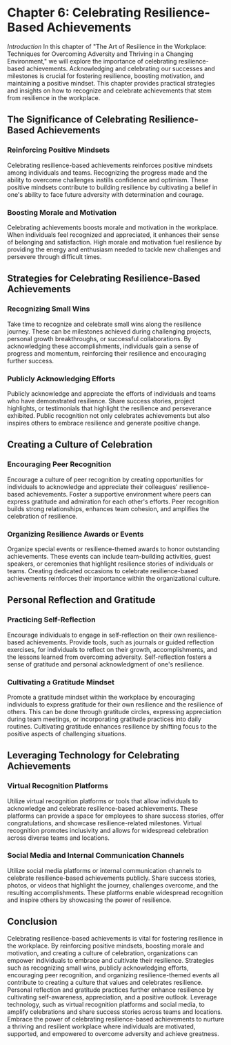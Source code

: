 Chapter 6: Celebrating Resilience-Based Achievements
====================================================

*Introduction* In this chapter of "The Art of Resilience in the Workplace: Techniques for Overcoming Adversity and Thriving in a Changing Environment," we will explore the importance of celebrating resilience-based achievements. Acknowledging and celebrating our successes and milestones is crucial for fostering resilience, boosting motivation, and maintaining a positive mindset. This chapter provides practical strategies and insights on how to recognize and celebrate achievements that stem from resilience in the workplace.

The Significance of Celebrating Resilience-Based Achievements
-------------------------------------------------------------

### Reinforcing Positive Mindsets

Celebrating resilience-based achievements reinforces positive mindsets among individuals and teams. Recognizing the progress made and the ability to overcome challenges instills confidence and optimism. These positive mindsets contribute to building resilience by cultivating a belief in one's ability to face future adversity with determination and courage.

### Boosting Morale and Motivation

Celebrating achievements boosts morale and motivation in the workplace. When individuals feel recognized and appreciated, it enhances their sense of belonging and satisfaction. High morale and motivation fuel resilience by providing the energy and enthusiasm needed to tackle new challenges and persevere through difficult times.

Strategies for Celebrating Resilience-Based Achievements
--------------------------------------------------------

### Recognizing Small Wins

Take time to recognize and celebrate small wins along the resilience journey. These can be milestones achieved during challenging projects, personal growth breakthroughs, or successful collaborations. By acknowledging these accomplishments, individuals gain a sense of progress and momentum, reinforcing their resilience and encouraging further success.

### Publicly Acknowledging Efforts

Publicly acknowledge and appreciate the efforts of individuals and teams who have demonstrated resilience. Share success stories, project highlights, or testimonials that highlight the resilience and perseverance exhibited. Public recognition not only celebrates achievements but also inspires others to embrace resilience and generate positive change.

Creating a Culture of Celebration
---------------------------------

### Encouraging Peer Recognition

Encourage a culture of peer recognition by creating opportunities for individuals to acknowledge and appreciate their colleagues' resilience-based achievements. Foster a supportive environment where peers can express gratitude and admiration for each other's efforts. Peer recognition builds strong relationships, enhances team cohesion, and amplifies the celebration of resilience.

### Organizing Resilience Awards or Events

Organize special events or resilience-themed awards to honor outstanding achievements. These events can include team-building activities, guest speakers, or ceremonies that highlight resilience stories of individuals or teams. Creating dedicated occasions to celebrate resilience-based achievements reinforces their importance within the organizational culture.

Personal Reflection and Gratitude
---------------------------------

### Practicing Self-Reflection

Encourage individuals to engage in self-reflection on their own resilience-based achievements. Provide tools, such as journals or guided reflection exercises, for individuals to reflect on their growth, accomplishments, and the lessons learned from overcoming adversity. Self-reflection fosters a sense of gratitude and personal acknowledgment of one's resilience.

### Cultivating a Gratitude Mindset

Promote a gratitude mindset within the workplace by encouraging individuals to express gratitude for their own resilience and the resilience of others. This can be done through gratitude circles, expressing appreciation during team meetings, or incorporating gratitude practices into daily routines. Cultivating gratitude enhances resilience by shifting focus to the positive aspects of challenging situations.

Leveraging Technology for Celebrating Achievements
--------------------------------------------------

### Virtual Recognition Platforms

Utilize virtual recognition platforms or tools that allow individuals to acknowledge and celebrate resilience-based achievements. These platforms can provide a space for employees to share success stories, offer congratulations, and showcase resilience-related milestones. Virtual recognition promotes inclusivity and allows for widespread celebration across diverse teams and locations.

### Social Media and Internal Communication Channels

Utilize social media platforms or internal communication channels to celebrate resilience-based achievements publicly. Share success stories, photos, or videos that highlight the journey, challenges overcome, and the resulting accomplishments. These platforms enable widespread recognition and inspire others by showcasing the power of resilience.

Conclusion
----------

Celebrating resilience-based achievements is vital for fostering resilience in the workplace. By reinforcing positive mindsets, boosting morale and motivation, and creating a culture of celebration, organizations can empower individuals to embrace and cultivate their resilience. Strategies such as recognizing small wins, publicly acknowledging efforts, encouraging peer recognition, and organizing resilience-themed events all contribute to creating a culture that values and celebrates resilience. Personal reflection and gratitude practices further enhance resilience by cultivating self-awareness, appreciation, and a positive outlook. Leverage technology, such as virtual recognition platforms and social media, to amplify celebrations and share success stories across teams and locations. Embrace the power of celebrating resilience-based achievements to nurture a thriving and resilient workplace where individuals are motivated, supported, and empowered to overcome adversity and achieve greatness.
